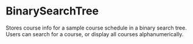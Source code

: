 # BinarySearchTree
Stores course info for a sample course schedule in a binary search tree. Users can search for a course, or display all courses alphanumerically.
